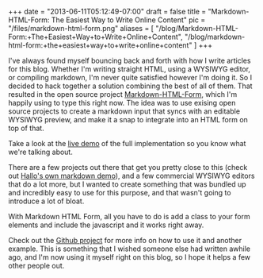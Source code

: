 
+++
date = "2013-06-11T05:12:49-07:00"
draft = false
title = "Markdown-HTML-Form: The Easiest Way to Write Online Content"
pic = "/files/markdown-html-form.png"
aliases = [
  "/blog/Markdown-HTML-Form:+The+Easiest+Way+to+Write+Online+Content",
  "/blog/markdown-html-form:+the+easiest+way+to+write+online+content"
]
+++

<p>I've always found myself bouncing back and forth with how I write articles for this blog.  Whether I'm writing straight HTML, using a WYSIWYG editor, or compiling markdown, I'm never quite satisfied however I'm doing it.  So I decided to hack together a solution combining the best of all of them.  That resulted in the open source project <a href="https://github.com/justinmc/markdown-html-form">Markdown-HTML-Form</a>, which I'm happily using to type this right now.  The idea was to use exising open source projects to create a markdown input that syncs with an editable WYSIWYG preview, and make it a snap to integrate into an HTML form on top of that.</p>

<p>Take a look at the <a href="http://justinmccandless.com/demos/markdown-html-form/examples/hallo/index.html">live demo</a> of the full implementation so you know what we're talking about.</p>

<p>There are a few projects out there that get you pretty close to this (check out <a href="http://hallojs.org/demo/markdown/">Hallo's own markdown demo</a>), and a few commercial WYSIWYG editors that do a lot more, but I wanted to create something that was bundled up and incredibly easy to use for this purpose, and that wasn't going to introduce a lot of bloat.</p>

<p>With Markdown HTML Form, all you have to do is add a class to your form elements and include the javascript and it works right away.</p>

<p>Check out the <a href="https://github.com/justinmc/markdown-html-form">Github project</a> for more info on how to use it and another example.  This is something that I wished someone else had written awhile ago, and I'm now using it myself right on this blog, so I hope it helps a few other people out.</p>
